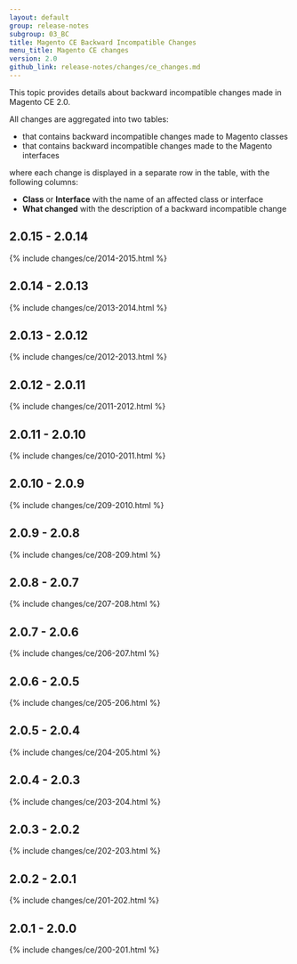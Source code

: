 ```yaml
---
layout: default
group: release-notes
subgroup: 03_BC
title: Magento CE Backward Incompatible Changes
menu_title: Magento CE changes
version: 2.0
github_link: release-notes/changes/ce_changes.md
---
```


This topic provides details about backward incompatible changes made in Magento CE 2.0.

All changes are aggregated into two tables:

- that contains backward incompatible changes made to Magento classes
- that contains backward incompatible changes made to the Magento interfaces

where each change is displayed in a separate row in the table, with the following columns:

- **Class** or **Interface** with the name of an affected class or interface
- **What changed** with the description of a backward incompatible change

## 2.0.15 - 2.0.14

{% include changes/ce/2014-2015.html %}

## 2.0.14 - 2.0.13

{% include changes/ce/2013-2014.html %}

## 2.0.13 - 2.0.12

{% include changes/ce/2012-2013.html %}

## 2.0.12 - 2.0.11

{% include changes/ce/2011-2012.html %}

## 2.0.11 - 2.0.10

{% include changes/ce/2010-2011.html %}

## 2.0.10 - 2.0.9

{% include changes/ce/209-2010.html %}

## 2.0.9 - 2.0.8

{% include changes/ce/208-209.html %}

## 2.0.8 - 2.0.7

{% include changes/ce/207-208.html %}

## 2.0.7 - 2.0.6

{% include changes/ce/206-207.html %}

## 2.0.6 - 2.0.5

{% include changes/ce/205-206.html %}

## 2.0.5 - 2.0.4

{% include changes/ce/204-205.html %}

## 2.0.4 - 2.0.3

{% include changes/ce/203-204.html %}

## 2.0.3 - 2.0.2

{% include changes/ce/202-203.html %}

## 2.0.2 - 2.0.1

{% include changes/ce/201-202.html %}

## 2.0.1 - 2.0.0

{% include changes/ce/200-201.html %}